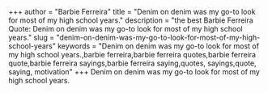 +++
author = "Barbie Ferreira"
title = "Denim on denim was my go-to look for most of my high school years."
description = "the best Barbie Ferreira Quote: Denim on denim was my go-to look for most of my high school years."
slug = "denim-on-denim-was-my-go-to-look-for-most-of-my-high-school-years"
keywords = "Denim on denim was my go-to look for most of my high school years.,barbie ferreira,barbie ferreira quotes,barbie ferreira quote,barbie ferreira sayings,barbie ferreira saying,quotes, sayings,quote, saying, motivation"
+++
Denim on denim was my go-to look for most of my high school years.
